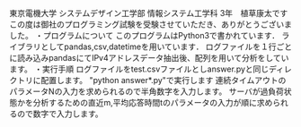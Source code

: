 
東京電機大学 システムデザイン工学部 情報システム工学科 3年　植草康太です
この度は御社のプログラミング試験を受験させていただき、ありがとうございました。
・プログラムについて
このプログラムはPython3で書かれています．
ライブラリとしてpandas,csv,datetimeを用いています．
ログファイルを１行ごとに読み込みpandasにてIPv4アドレスデータ抽出後、配列を用いて分析をしています。
・実行手順
ログファイルをtest.csvファイルとしanswer.pyと同じディレクトリに配置します。
"python answer*.py"で実行します
連続タイムアウトのパラメータNの入力を求められるので半角数字を入力します。
サーバが過負荷状態かを分析するための直近m,平均応答時間tのパラメータの入力が順に求められるので数字で入力します。

